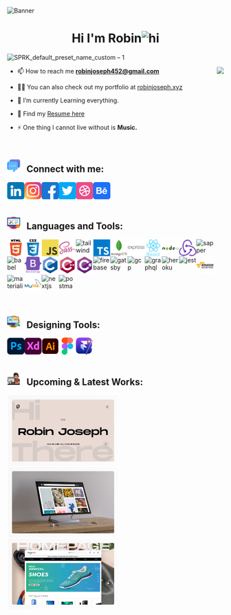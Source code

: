 ![Banner](https://user-images.githubusercontent.com/48469274/116090470-8bd7b280-a6c1-11eb-845a-0230c54397eb.png)

<h1 align="center">Hi I'm Robin<img src="https://user-images.githubusercontent.com/1303154/88677602-1635ba80-d120-11ea-84d8-d263ba5fc3c0.gif" width="28" alt="hi"></h1>

![SPRK_default_preset_name_custom – 1](https://res.cloudinary.com/robinjoseph/image/upload/v1640533956/Web_1920_1_ijevwy.png)

<img src="https://github.com/rj-robinjoseph/rj-robinjoseph/blob/main/GIF-210427_104427.gif" align="right" height="300px" />

- 📫 How to reach me **robinjoseph452@gmail.com**

- 👨‍💻 You can also check out my portfolio at [robinjoseph.xyz](https://www.robinjoseph.xyz/)

- 🔭 I’m currently Learning everything.

- 📝 Find my [Resume here](https://github.com/rj-robinjoseph/rj-robinjoseph/blob/main/Resume-Robin%20Joseph.pdf)

- ⚡ One thing I cannot live without is **Music.**

<br/>

<h2><img src="https://github.com/rj-robinjoseph/rj-robinjoseph/blob/main/icons/connect.png" width="30px"/>&nbsp &nbspConnect with me:</h2>
<p align="left">
 <a href="https://www.linkedin.com/in/rj-robinjoseph/" target="blank"><img align="left" src="https://github.com/rj-robinjoseph/rj-robinjoseph/blob/main/icons/linkedin.png" alt=""  width="40" /></a>
 <a href="https://www.instagram.com/rj_robinjoseph/" target="blank"><img align="left" src="https://github.com/rj-robinjoseph/rj-robinjoseph/blob/main/icons/instagram.png" alt=""  width="40" /></a>
<a href="https://www.facebook.com/robinjosephrj452/" target="blank"><img align="left" src="https://github.com/rj-robinjoseph/rj-robinjoseph/blob/main/icons/facebook.png" alt=""  width="40" /></a>
<a href="https://twitter.com/robinjoseph452" target="blank"><img align="left" src="https://github.com/rj-robinjoseph/rj-robinjoseph/blob/main/icons/twitter.png" alt="" width="40" /></a>
<a href="https://dribbble.com/rj_robinjoseph" target="blank"><img align="left" src="https://github.com/rj-robinjoseph/rj-robinjoseph/blob/main/icons/dribbble.png" alt=""  width="40" /></a>
 <a href="https://www.behance.net/robinjoseph2" target="blank"><img align="left" src="https://github.com/rj-robinjoseph/rj-robinjoseph/blob/main/icons/behance.png" alt=""  width="40" /></a>
</p>

<br/>
<br/>
<br/>

<h2><img src="https://github.com/rj-robinjoseph/rj-robinjoseph/blob/main/icons/tools.png" width="30px"/>&nbsp &nbspLanguages and Tools:</h2>

<a href="https://www.w3.org/html/" target="_blank" rel="noreferrer"> <img src="https://raw.githubusercontent.com/devicons/devicon/master/icons/html5/html5-original-wordmark.svg" alt="html5" width="40" height="40" align="left"/> </a>
<a href="https://www.w3schools.com/css/" target="_blank" rel="noreferrer"> <img src="https://raw.githubusercontent.com/devicons/devicon/master/icons/css3/css3-original-wordmark.svg" alt="css3" width="40" height="40" align="left"/> </a>
<a href="https://developer.mozilla.org/en-US/docs/Web/JavaScript" target="_blank" rel="noreferrer"> <img src="https://raw.githubusercontent.com/devicons/devicon/master/icons/javascript/javascript-original.svg" alt="javascript" width="40" height="40" align="left"/> </a>
<a href="https://sass-lang.com" target="_blank" rel="noreferrer"> <img src="https://raw.githubusercontent.com/devicons/devicon/master/icons/sass/sass-original.svg" alt="sass" width="40" height="40" align="left"/> </a>
<a href="https://tailwindcss.com/" target="_blank" rel="noreferrer"> <img src="https://www.vectorlogo.zone/logos/tailwindcss/tailwindcss-icon.svg" alt="tailwind" width="40" height="40" align="left"/> </a>
<a href="https://www.typescriptlang.org/" target="_blank" rel="noreferrer"> <img src="https://raw.githubusercontent.com/devicons/devicon/master/icons/typescript/typescript-original.svg" alt="typescript" width="40" height="40" align="left"/> </a>
<a href="https://www.mongodb.com/" target="_blank" rel="noreferrer"> <img src="https://raw.githubusercontent.com/devicons/devicon/master/icons/mongodb/mongodb-original-wordmark.svg" alt="mongodb" width="40" height="40" align="left"/> </a>
<a href="https://expressjs.com" target="_blank" rel="noreferrer"> <img src="https://raw.githubusercontent.com/devicons/devicon/master/icons/express/express-original-wordmark.svg" alt="express" width="40" height="40" align="left"/> </a>
<a href="https://reactjs.org/" target="_blank" rel="noreferrer"> <img src="https://raw.githubusercontent.com/devicons/devicon/master/icons/react/react-original-wordmark.svg" alt="react" width="40" height="40" align="left"/> </a>
<a href="https://nodejs.org" target="_blank" rel="noreferrer"> <img src="https://raw.githubusercontent.com/devicons/devicon/master/icons/nodejs/nodejs-original-wordmark.svg" alt="nodejs" width="40" height="40" align="left"/> </a>
<a href="https://redux.js.org" target="_blank" rel="noreferrer"> <img src="https://raw.githubusercontent.com/devicons/devicon/master/icons/redux/redux-original.svg" alt="redux" width="40" height="40" align="left"/> </a>
<a href="https://sapper.svelte.dev/" target="_blank" rel="noreferrer"> <img src="https://raw.githubusercontent.com/bestofjs/bestofjs-webui/master/public/logos/sapper.svg" alt="sapper" width="40" height="40" align="left"/> </a>
<a href="https://aws.amazon.com" target="_blank" rel="noreferrer"> <img src="https://raw.githubusercontent.com/devicons/devicon/master/icons/amazonwebservices/amazonwebservices-original-wordmark.svg" alt="aws" width="40" height="40"/> </a>
<a href="https://babeljs.io/" target="_blank" rel="noreferrer"> <img src="https://www.vectorlogo.zone/logos/babeljs/babeljs-icon.svg" alt="babel" width="40" height="40" align="left"/> </a>
<a href="https://getbootstrap.com" target="_blank" rel="noreferrer"> <img src="https://raw.githubusercontent.com/devicons/devicon/master/icons/bootstrap/bootstrap-plain-wordmark.svg" alt="bootstrap" width="40" height="40" align="left"/> </a>
<a href="https://www.cprogramming.com/" target="_blank" rel="noreferrer"> <img src="https://raw.githubusercontent.com/devicons/devicon/master/icons/c/c-original.svg" alt="c" width="40" height="40" align="left"/> </a>
<a href="https://www.w3schools.com/cpp/" target="_blank" rel="noreferrer"> <img src="https://raw.githubusercontent.com/devicons/devicon/master/icons/cplusplus/cplusplus-original.svg" alt="cplusplus" width="40" height="40" align="left"/> </a>
<a href="https://www.w3schools.com/cs/" target="_blank" rel="noreferrer"> <img src="https://raw.githubusercontent.com/devicons/devicon/master/icons/csharp/csharp-original.svg" alt="csharp" width="40" height="40" align="left"/> </a>
<a href="https://firebase.google.com/" target="_blank" rel="noreferrer"> <img src="https://www.vectorlogo.zone/logos/firebase/firebase-icon.svg" alt="firebase" width="40" height="40" align="left"/> </a>
<a href="https://www.gatsbyjs.com/" target="_blank" rel="noreferrer"> <img src="https://www.vectorlogo.zone/logos/gatsbyjs/gatsbyjs-icon.svg" alt="gatsby" width="40" height="40" align="left"/> </a>
<a href="https://cloud.google.com" target="_blank" rel="noreferrer"> <img src="https://www.vectorlogo.zone/logos/google_cloud/google_cloud-icon.svg" alt="gcp" width="40" height="40" align="left"/> </a>
<a href="https://graphql.org" target="_blank" rel="noreferrer"> <img src="https://www.vectorlogo.zone/logos/graphql/graphql-icon.svg" alt="graphql" width="40" height="40" align="left"/> </a>
<a href="https://heroku.com" target="_blank" rel="noreferrer"> <img src="https://www.vectorlogo.zone/logos/heroku/heroku-icon.svg" alt="heroku" width="40" height="40" align="left"/> </a>
<a href="https://jestjs.io" target="_blank" rel="noreferrer"> <img src="https://www.vectorlogo.zone/logos/jestjsio/jestjsio-icon.svg" alt="jest" width="40" height="40" align="left"/> </a>
<a href="https://materializecss.com/" target="_blank" rel="noreferrer"> <img src="https://raw.githubusercontent.com/prplx/svg-logos/5585531d45d294869c4eaab4d7cf2e9c167710a9/svg/materialize.svg" alt="materialize" width="40" height="40" align="left"/> </a>
<a href="https://www.mysql.com/" target="_blank" rel="noreferrer"> <img src="https://raw.githubusercontent.com/devicons/devicon/master/icons/mysql/mysql-original-wordmark.svg" alt="mysql" width="40" height="40" align="left"/> </a>
<a href="https://nextjs.org/" target="_blank" rel="noreferrer"> <img src="https://cdn.worldvectorlogo.com/logos/nextjs-2.svg" alt="nextjs" width="40" height="40" align="left"/> </a>
<a href="https://postman.com" target="_blank" rel="noreferrer"> <img src="https://www.vectorlogo.zone/logos/getpostman/getpostman-icon.svg" alt="postman" width="40" height="40" align="left"/> </a>

<br/>
<br/>
<br/>

<h2><img src="https://github.com/rj-robinjoseph/rj-robinjoseph/blob/main/icons/design.png" width="30px"/>&nbsp &nbspDesigning Tools:</h2>
<img align="left" alt="PS" width="40px" src="https://github.com/rj-robinjoseph/rj-robinjoseph/blob/main/icons/photoshop.png" />
<img align="left" alt="XD" width="40px" src="https://github.com/rj-robinjoseph/rj-robinjoseph/blob/main/icons/xd.png" />
<img align="left" alt="AI" width="40px" src="https://github.com/rj-robinjoseph/rj-robinjoseph/blob/main/icons/illustrator.png" />
<img align="left" alt="FIGMA" width="40px" src="https://github.com/rj-robinjoseph/rj-robinjoseph/blob/main/icons/figma.png" />
<img align="left" alt="FRAMER" width="40px" src="https://github.com/rj-robinjoseph/rj-robinjoseph/blob/main/icons/framer.png" />

<br/>
<br/>
<br/>

<h2><img src="https://github.com/rj-robinjoseph/rj-robinjoseph/blob/main/icons/computer.png" width="30px"/>&nbsp &nbspUpcoming & Latest Works:</h2>
<a href="" target="_blank" rel="noreferrer"> <img src="https://github.com/rj-robinjoseph/rj-robinjoseph/blob/main/Portfolio.png" alt="latest" width="260" align="left"/> </a>
<a href="https://github.com/rj-robinjoseph/PixaBay" target="_blank" rel="noreferrer"> <img src="https://github.com/rj-robinjoseph/rj-robinjoseph/blob/main/Pixabay.png" alt="latest" width="260" align="left"/> </a>
<a href="https://github.com/rj-robinjoseph/Shopp.my" target="_blank" rel="noreferrer"> <img src="https://github.com/rj-robinjoseph/rj-robinjoseph/blob/main/Ecommerce-design.png" alt="latest" width="260" align="left"/> </a>
